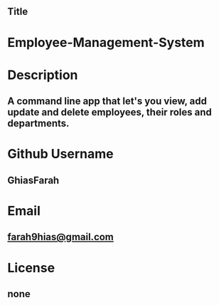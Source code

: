 ## Title

# Employee-Management-System


# Description

## A command line app that let's you view, add update and delete employees, their roles and departments.

# Github Username

## GhiasFarah


# Email

## farah9hias@gmail.com

# License
## none
